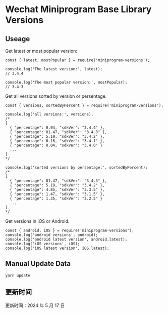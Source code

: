 
# Wechat Miniprogram Base Library Versions

## Useage

Get latest or most popular version:

```;
const { latest, mostPopular } = require('miniprogram-versions');

console.log('The latest version:', latest);
// 3.4.4

console.log('The most popular version:', mostPopular);
// 3.4.3

```

Get all versions sorted by version or persentage.

```
const { versions, sortedByPercent } = require('miniprogram-versions');

console.log('all versions:', versions);
/*
[
  { "percentage": 0.04, "sdkVer": "3.4.4" },
  { "percentage": 81.47, "sdkVer": "3.4.3" },
  { "percentage": 5.19, "sdkVer": "3.4.2" },
  { "percentage": 0.16, "sdkVer": "3.4.1" },
  { "percentage": 0.04, "sdkVer": "3.4.0" }
  ...
]
*/

console.log('sorted versions by persentage:', sortedByPercent);
/*
[
  { "percentage": 81.47, "sdkVer": "3.4.3" },
  { "percentage": 5.19, "sdkVer": "3.4.2" },
  { "percentage": 4.85, "sdkVer": "3.3.5" },
  { "percentage": 1.47, "sdkVer": "3.1.5" },
  { "percentage": 1.35, "sdkVer": "3.2.5" }
  ...
]
*/
```

Get versions in iOS or Android.

```
const { android, iOS } = require('miniprogram-versions');
console.log('android versions', android);
console.log('android latest version', android.latest);
console.log('iOS versions', iOS);
console.log('iOS latest version', iOS.latest);
```

## Manual Update Data

```
yarn update
```

## 更新时间

更新时间：2024 年 5 月 17 日
